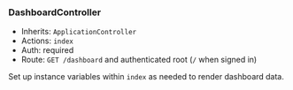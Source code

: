 ### DashboardController

- Inherits: `ApplicationController`
- Actions: `index`
- Auth: required
- Route: `GET /dashboard` and authenticated root (`/` when signed in)

Set up instance variables within `index` as needed to render dashboard data.